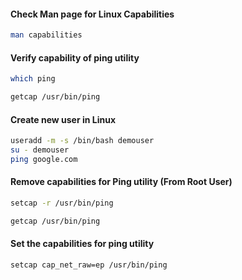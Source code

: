 
#### Check Man page for Linux Capabilities
```sh
man capabilities
```
#### Verify capability of ping utility
```sh
which ping

getcap /usr/bin/ping
```
#### Create new user in Linux

```sh
useradd -m -s /bin/bash demouser
su - demouser
ping google.com
```

#### Remove capabilities for Ping utility (From Root User)
```sh
setcap -r /usr/bin/ping

getcap /usr/bin/ping
```
#### Set the capabilities for ping utility 
```sh
setcap cap_net_raw=ep /usr/bin/ping
```
